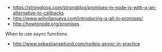 * https://strongloop.com/strongblog/promises-in-node-js-with-q-an-alternative-to-callbacks
* http://www.willvillanueva.com/introducing-q-all-in-promises/
* http://howtonode.org/promises

When to use async functions
* http://www.sebastianseilund.com/nodejs-async-in-practice